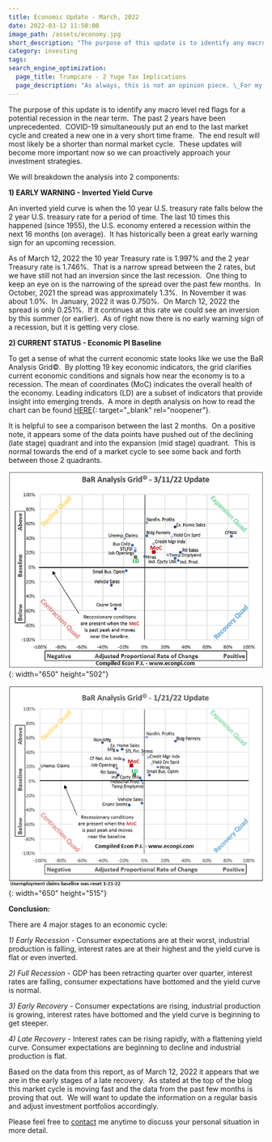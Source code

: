 ```yaml
---
title: Economic Update - March, 2022
date: 2022-03-12 11:50:00
image_path: /assets/economy.jpg
short_description: "The purpose of this update is to identify any macro level red flags for a potential recession in the near term.\_"
category: investing
tags:
search_engine_optimization:
  page_title: Trumpcare - 2 Yuge Tax Implications
  page_description: "As always, this is not an opinion piece. \_For my full stance on the Better Care Act (BCRA) you'll have to wait for my exclusive Rachel Maddow interview airing soon. \_For now, we can look at the tax implications if the current BCRA is passed through the senate."
---
```

The purpose of this update is to identify any macro level red flags for a potential recession in the near term.&nbsp; The past 2 years have been unprecedented.&nbsp; COVID-19 simultaneously put an end to the last market cycle and created a new one in a very short time frame.&nbsp; The end result will most likely be a shorter than normal market cycle. &nbsp;These updates will become more important now so we can proactively approach your investment strategies.

We will breakdown the analysis into 2 components:

**1) EARLY WARNING - Inverted Yield Curve**

An inverted yield curve is when the 10 year U.S. treasury rate falls below the 2 year U.S. treasury rate for a period of time. The last 10 times this happened (since 1955), the U.S. economy entered a recession within the next 16 months (on average).&nbsp; It has historically been a great early warning sign for an upcoming recession.

As of March 12, 2022 the 10 year Treasury rate is 1.997% and the 2 year Treasury rate is 1.746%.&nbsp; That is a narrow spread between the 2 rates, but we have still not had an inversion since the last recession.&nbsp; One thing to keep an eye on is the narrowing of the spread over the past few months.&nbsp; In October, 2021 the spread was approximately 1.3%.&nbsp; In November it was about 1.0%.&nbsp; In January, 2022 it was 0.750%.&nbsp; On March 12, 2022 the spread is only 0.251%.&nbsp; If it continues at this rate we could see an inversion by this summer (or earlier).&nbsp; As of right now there is no early warning sign of a recession, but it is getting very close.

**2) CURRENT STATUS - Economic PI Baseline**

To get a sense of what the current economic state looks like we use the BaR Analysis Grid&copy;.&nbsp; By plotting 19 key economic indicators, the grid clarifies current economic conditions and signals how near the economy is to a recession. The mean of coordinates (MoC) indicates the overall health of the economy. Leading indicators (LD) are a subset of indicators that provide insight into emerging trends.&nbsp; A more in depth analysis on how to read the chart can be found [HERE](http://www.econpi.com/index.php/bar-analysis-grid){: target="_blank" rel="noopener"}.

It is helpful to see a comparison between the last 2 months.&nbsp; On a positive note, it appears some of the data points have pushed out of the declining (late stage) quadrant and into the expansion (mid stage) quadrant.&nbsp; This is normal towards the end of a market cycle to see some back and forth between those 2 quadrants.

![](/assets/2022-3-11----100-2.png){: width="650" height="502"}

![](/assets/2022-1-21--100.png){: width="650" height="515"}

**Conclusion:**

There are 4 major stages to an economic cycle:

*1) Early Recession*&nbsp;- Consumer expectations are at their worst, industrial production is falling, interest rates are at their highest and the yield curve is flat or even inverted.

*2) Full Recession*&nbsp;- GDP has been retracting quarter over quarter, interest rates are falling, consumer expectations have bottomed and the yield curve is normal.

*3) Early Recovery*&nbsp;- Consumer expectations are rising, industrial production is growing, interest rates have bottomed and the yield curve is beginning to get steeper.

*4) Late Recovery*&nbsp;- Interest rates can be rising rapidly, with a flattening yield curve. Consumer expectations are beginning to decline and industrial production is flat.

Based on the data from this report, as of March 12, 2022 it appears that we are in the early stages of a late recovery.&nbsp; As stated at the top of the blog this market cycle is moving fast and the data from the past few months is proving that out.&nbsp; We will want to update the information on a regular basis and adjust investment portfolios accordingly.&nbsp;

Please feel free to [contact](/contact/) me anytime to discuss your personal situation in more detail.
